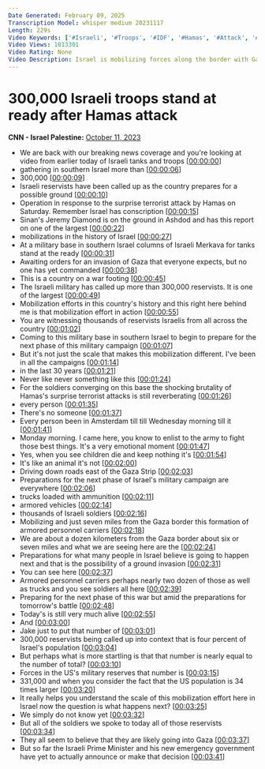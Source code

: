 ```yaml
---
Date Generated: February 09, 2025
Transcription Model: whisper medium 20231117
Length: 229s
Video Keywords: ['#Israeli', '#Troops', '#IDF', '#Hamas', '#Attack', '#Gaza', '#Israel']
Video Views: 1013301
Video Rating: None
Video Description: Israel is mobilizing forces along the border with Gaza. A number estimated to be around 300,000 troops. CNN's Jeremy Diamond has the report. #CNN #News
---
```


# 300,000 Israeli troops stand at ready after Hamas attack
**CNN - Israel Palestine:** [October 11, 2023](https://www.youtube.com/watch?v=WeuvIUopgGg)
*  We are back with our breaking news coverage and you're looking at video from earlier today of Israeli tanks and troops [[00:00:00](https://www.youtube.com/watch?v=WeuvIUopgGg&t=0.0s)]
*  gathering in southern Israel more than [[00:00:06](https://www.youtube.com/watch?v=WeuvIUopgGg&t=6.46s)]
*  300,000 [[00:00:09](https://www.youtube.com/watch?v=WeuvIUopgGg&t=9.3s)]
*  Israeli reservists have been called up as the country prepares for a possible ground [[00:00:10](https://www.youtube.com/watch?v=WeuvIUopgGg&t=10.5s)]
*  Operation in response to the surprise terrorist attack by Hamas on Saturday. Remember Israel has conscription [[00:00:15](https://www.youtube.com/watch?v=WeuvIUopgGg&t=15.36s)]
*  Sinan's Jeremy Diamond is on the ground in Ashdod and has this report on one of the largest [[00:00:22](https://www.youtube.com/watch?v=WeuvIUopgGg&t=22.14s)]
*  mobilizations in the history of Israel [[00:00:27](https://www.youtube.com/watch?v=WeuvIUopgGg&t=27.939999999999998s)]
*  At a military base in southern Israel columns of Israeli Merkava for tanks stand at the ready [[00:00:31](https://www.youtube.com/watch?v=WeuvIUopgGg&t=31.38s)]
*  Awaiting orders for an invasion of Gaza that everyone expects, but no one has yet commanded [[00:00:38](https://www.youtube.com/watch?v=WeuvIUopgGg&t=38.22s)]
*  This is a country on a war footing [[00:00:45](https://www.youtube.com/watch?v=WeuvIUopgGg&t=45.82s)]
*  The Israeli military has called up more than 300,000 reservists. It is one of the largest [[00:00:49](https://www.youtube.com/watch?v=WeuvIUopgGg&t=49.739999999999995s)]
*  Mobilization efforts in this country's history and this right here behind me is that mobilization effort in action [[00:00:55](https://www.youtube.com/watch?v=WeuvIUopgGg&t=55.66s)]
*  You are witnessing thousands of reservists Israelis from all across the country [[00:01:02](https://www.youtube.com/watch?v=WeuvIUopgGg&t=62.74s)]
*  Coming to this military base in southern Israel to begin to prepare for the next phase of this military campaign [[00:01:07](https://www.youtube.com/watch?v=WeuvIUopgGg&t=67.66s)]
*  But it's not just the scale that makes this mobilization different. I've been in all the campaigns [[00:01:14](https://www.youtube.com/watch?v=WeuvIUopgGg&t=74.94s)]
*  in the last 30 years [[00:01:21](https://www.youtube.com/watch?v=WeuvIUopgGg&t=81.62s)]
*  Never like never something like this [[00:01:24](https://www.youtube.com/watch?v=WeuvIUopgGg&t=84.18s)]
*  For the soldiers converging on this base the shocking brutality of Hamas's surprise terrorist attacks is still reverberating [[00:01:26](https://www.youtube.com/watch?v=WeuvIUopgGg&t=86.74000000000001s)]
*  every person [[00:01:35](https://www.youtube.com/watch?v=WeuvIUopgGg&t=95.02000000000001s)]
*  There's no someone [[00:01:37](https://www.youtube.com/watch?v=WeuvIUopgGg&t=97.30000000000001s)]
*  Every person been in Amsterdam till till Wednesday morning till it [[00:01:41](https://www.youtube.com/watch?v=WeuvIUopgGg&t=101.18s)]
*  Monday morning. I came here, you know to enlist to the army to fight those best things. It's a very emotional moment [[00:01:47](https://www.youtube.com/watch?v=WeuvIUopgGg&t=107.10000000000001s)]
*  Yes, when you see children die and keep nothing it's [[00:01:54](https://www.youtube.com/watch?v=WeuvIUopgGg&t=114.14s)]
*  It's like an animal it's not [[00:02:00](https://www.youtube.com/watch?v=WeuvIUopgGg&t=120.34s)]
*  Driving down roads east of the Gaza Strip [[00:02:03](https://www.youtube.com/watch?v=WeuvIUopgGg&t=123.7s)]
*  Preparations for the next phase of Israel's military campaign are everywhere [[00:02:06](https://www.youtube.com/watch?v=WeuvIUopgGg&t=126.78s)]
*  trucks loaded with ammunition [[00:02:11](https://www.youtube.com/watch?v=WeuvIUopgGg&t=131.98000000000002s)]
*  armored vehicles [[00:02:14](https://www.youtube.com/watch?v=WeuvIUopgGg&t=134.58s)]
*  thousands of Israeli soldiers [[00:02:16](https://www.youtube.com/watch?v=WeuvIUopgGg&t=136.42000000000002s)]
*  Mobilizing and just seven miles from the Gaza border this formation of armored personnel carriers [[00:02:18](https://www.youtube.com/watch?v=WeuvIUopgGg&t=138.26s)]
*  We are about a dozen kilometers from the Gaza border about six or seven miles and what we are seeing here are the [[00:02:24](https://www.youtube.com/watch?v=WeuvIUopgGg&t=144.34s)]
*  Preparations for what many people in Israel believe is going to happen next and that is the possibility of a ground invasion [[00:02:31](https://www.youtube.com/watch?v=WeuvIUopgGg&t=151.29999999999998s)]
*  You can see here [[00:02:37](https://www.youtube.com/watch?v=WeuvIUopgGg&t=157.89999999999998s)]
*  Armored personnel carriers perhaps nearly two dozen of those as well as trucks and you see soldiers all here [[00:02:39](https://www.youtube.com/watch?v=WeuvIUopgGg&t=159.62s)]
*  Preparing for the next phase of this war but amid the preparations for tomorrow's battle [[00:02:48](https://www.youtube.com/watch?v=WeuvIUopgGg&t=168.22s)]
*  Today's is still very much alive [[00:02:55](https://www.youtube.com/watch?v=WeuvIUopgGg&t=175.42s)]
*  And [[00:03:00](https://www.youtube.com/watch?v=WeuvIUopgGg&t=180.66s)]
*  Jake just to put that number of [[00:03:01](https://www.youtube.com/watch?v=WeuvIUopgGg&t=181.94s)]
*  300,000 reservists being called up into context that is four percent of Israel's population [[00:03:04](https://www.youtube.com/watch?v=WeuvIUopgGg&t=184.57999999999998s)]
*  But perhaps what is more startling is that that number is nearly equal to the number of total? [[00:03:10](https://www.youtube.com/watch?v=WeuvIUopgGg&t=190.1s)]
*  Forces in the US's military reserves that number is [[00:03:15](https://www.youtube.com/watch?v=WeuvIUopgGg&t=195.7s)]
*  331,000 and when you consider the fact that the US population is 34 times larger [[00:03:20](https://www.youtube.com/watch?v=WeuvIUopgGg&t=200.85999999999999s)]
*  It really helps you understand the scale of this mobilization effort here in Israel now the question is what happens next? [[00:03:25](https://www.youtube.com/watch?v=WeuvIUopgGg&t=205.7s)]
*  We simply do not know yet [[00:03:32](https://www.youtube.com/watch?v=WeuvIUopgGg&t=212.54s)]
*  But all of the soldiers we spoke to today all of those reservists [[00:03:34](https://www.youtube.com/watch?v=WeuvIUopgGg&t=214.33999999999997s)]
*  They all seem to believe that they are likely going into Gaza [[00:03:37](https://www.youtube.com/watch?v=WeuvIUopgGg&t=217.88s)]
*  But so far the Israeli Prime Minister and his new emergency government have yet to actually announce or make that decision [[00:03:41](https://www.youtube.com/watch?v=WeuvIUopgGg&t=221.38s)]
